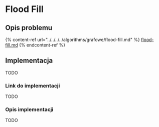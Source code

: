 # Flood Fill

## Opis problemu

{% content-ref url="../../../../algorithms/grafowe/flood-fill.md" %}
[flood-fill.md](../../../../algorithms/grafowe/flood-fill.md)
{% endcontent-ref %}

## Implementacja

TODO

### Link do implementacji

TODO

### Opis implementacji

TODO

